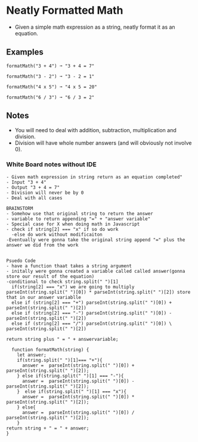 # Neatly Formatted Math
- Given a simple math expression as a string, neatly format it as an equation.

## Examples
```
formatMath("3 + 4") ➞ "3 + 4 = 7"

formatMath("3 - 2") ➞ "3 - 2 = 1"

formatMath("4 x 5") ➞ "4 x 5 = 20"

formatMath("6 / 3") ➞ "6 / 3 = 2"

```

## Notes
- You will need to deal with addition, subtraction, multiplication and division.
- Division will have whole number answers (and will obviously not involve 0).


### White Board notes without IDE

```
- Given math expression in string return as an equation completed"
- Input "3 + 4"
- Output "3 + 4 = 7"
- Division will never be by 0
- Deal with all cases

BRAINSTORM
- Somehow use that original string to return the answer
- variable to return appending "=" + "answer variable"
- Special case for X when doing math in Javascript
- check if string[2] === "x" if so do work
  -else do work without modificaiton
-Eventually were gonna take the original string append "=" plus the answer we did from the work


Psuedo Code
- have a function thaat takes a string argument
- initally were gonna created a variable called called answer(gonna store our result of the equation)
-conditional to check string.split(" ")[1]
  if(string[2] === "x") we are going to multiply parseInt(string.split(" ")[0]) * parseInt(string.split(" ")[2]) store that in our answer variablle
  else if (string[2] === "+") parseInt(string.split(" ")[0]) + parseInt(string.split(" ")[2])
  else if (string[2] === "-") parseInt(string.split(" ")[0]) - parseInt(string.split(" ")[2])
  else if (string[2] === "/") parseInt(string.split(" ")[0]) \ parseInt(string.split(" ")[2])

return string plus " = " + answervariable;

  function formatMath(string) {
    let answer;
    if(string.split(" ")[1]=== "+"){
      answer =  parseInt(string.split(" ")[0]) + parseInt(string.split(" ")[2]);
    } else if(string.split(" ")[1] === "-"){
      answer =  parseInt(string.split(" ")[0]) - parseInt(string.split(" ")[2]);
    }  else if(string.split(" ")[1] === "x"){
      answer =  parseInt(string.split(" ")[0]) * parseInt(string.split(" ")[2]);
    } else{
      answer =  parseInt(string.split(" ")[0]) / parseInt(string.split(" ")[2]);
    }
return string + " = " + answer;
}



```
